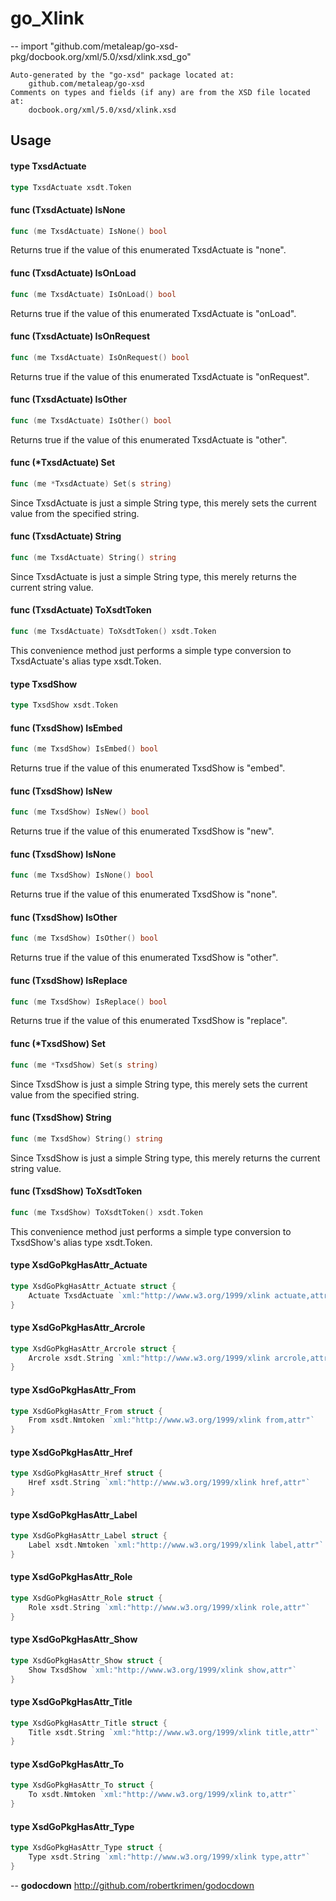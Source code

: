 # go_Xlink
--
    import "github.com/metaleap/go-xsd-pkg/docbook.org/xml/5.0/xsd/xlink.xsd_go"

	Auto-generated by the "go-xsd" package located at:
		github.com/metaleap/go-xsd
	Comments on types and fields (if any) are from the XSD file located at:
		docbook.org/xml/5.0/xsd/xlink.xsd

## Usage

#### type TxsdActuate

```go
type TxsdActuate xsdt.Token
```


#### func (TxsdActuate) IsNone

```go
func (me TxsdActuate) IsNone() bool
```
Returns true if the value of this enumerated TxsdActuate is "none".

#### func (TxsdActuate) IsOnLoad

```go
func (me TxsdActuate) IsOnLoad() bool
```
Returns true if the value of this enumerated TxsdActuate is "onLoad".

#### func (TxsdActuate) IsOnRequest

```go
func (me TxsdActuate) IsOnRequest() bool
```
Returns true if the value of this enumerated TxsdActuate is "onRequest".

#### func (TxsdActuate) IsOther

```go
func (me TxsdActuate) IsOther() bool
```
Returns true if the value of this enumerated TxsdActuate is "other".

#### func (*TxsdActuate) Set

```go
func (me *TxsdActuate) Set(s string)
```
Since TxsdActuate is just a simple String type, this merely sets the current
value from the specified string.

#### func (TxsdActuate) String

```go
func (me TxsdActuate) String() string
```
Since TxsdActuate is just a simple String type, this merely returns the current
string value.

#### func (TxsdActuate) ToXsdtToken

```go
func (me TxsdActuate) ToXsdtToken() xsdt.Token
```
This convenience method just performs a simple type conversion to TxsdActuate's
alias type xsdt.Token.

#### type TxsdShow

```go
type TxsdShow xsdt.Token
```


#### func (TxsdShow) IsEmbed

```go
func (me TxsdShow) IsEmbed() bool
```
Returns true if the value of this enumerated TxsdShow is "embed".

#### func (TxsdShow) IsNew

```go
func (me TxsdShow) IsNew() bool
```
Returns true if the value of this enumerated TxsdShow is "new".

#### func (TxsdShow) IsNone

```go
func (me TxsdShow) IsNone() bool
```
Returns true if the value of this enumerated TxsdShow is "none".

#### func (TxsdShow) IsOther

```go
func (me TxsdShow) IsOther() bool
```
Returns true if the value of this enumerated TxsdShow is "other".

#### func (TxsdShow) IsReplace

```go
func (me TxsdShow) IsReplace() bool
```
Returns true if the value of this enumerated TxsdShow is "replace".

#### func (*TxsdShow) Set

```go
func (me *TxsdShow) Set(s string)
```
Since TxsdShow is just a simple String type, this merely sets the current value
from the specified string.

#### func (TxsdShow) String

```go
func (me TxsdShow) String() string
```
Since TxsdShow is just a simple String type, this merely returns the current
string value.

#### func (TxsdShow) ToXsdtToken

```go
func (me TxsdShow) ToXsdtToken() xsdt.Token
```
This convenience method just performs a simple type conversion to TxsdShow's
alias type xsdt.Token.

#### type XsdGoPkgHasAttr_Actuate

```go
type XsdGoPkgHasAttr_Actuate struct {
	Actuate TxsdActuate `xml:"http://www.w3.org/1999/xlink actuate,attr"`
}
```


#### type XsdGoPkgHasAttr_Arcrole

```go
type XsdGoPkgHasAttr_Arcrole struct {
	Arcrole xsdt.String `xml:"http://www.w3.org/1999/xlink arcrole,attr"`
}
```


#### type XsdGoPkgHasAttr_From

```go
type XsdGoPkgHasAttr_From struct {
	From xsdt.Nmtoken `xml:"http://www.w3.org/1999/xlink from,attr"`
}
```


#### type XsdGoPkgHasAttr_Href

```go
type XsdGoPkgHasAttr_Href struct {
	Href xsdt.String `xml:"http://www.w3.org/1999/xlink href,attr"`
}
```


#### type XsdGoPkgHasAttr_Label

```go
type XsdGoPkgHasAttr_Label struct {
	Label xsdt.Nmtoken `xml:"http://www.w3.org/1999/xlink label,attr"`
}
```


#### type XsdGoPkgHasAttr_Role

```go
type XsdGoPkgHasAttr_Role struct {
	Role xsdt.String `xml:"http://www.w3.org/1999/xlink role,attr"`
}
```


#### type XsdGoPkgHasAttr_Show

```go
type XsdGoPkgHasAttr_Show struct {
	Show TxsdShow `xml:"http://www.w3.org/1999/xlink show,attr"`
}
```


#### type XsdGoPkgHasAttr_Title

```go
type XsdGoPkgHasAttr_Title struct {
	Title xsdt.String `xml:"http://www.w3.org/1999/xlink title,attr"`
}
```


#### type XsdGoPkgHasAttr_To

```go
type XsdGoPkgHasAttr_To struct {
	To xsdt.Nmtoken `xml:"http://www.w3.org/1999/xlink to,attr"`
}
```


#### type XsdGoPkgHasAttr_Type

```go
type XsdGoPkgHasAttr_Type struct {
	Type xsdt.String `xml:"http://www.w3.org/1999/xlink type,attr"`
}
```

--
**godocdown** http://github.com/robertkrimen/godocdown